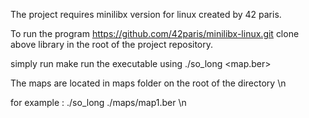 The project requires minilibx version for linux created by 42 paris.


To run the program
https://github.com/42paris/minilibx-linux.git 
clone above library in the root of the project repository.


simply run make 
run the executable using ./so_long <map.ber>

The maps are located in maps folder on the root of the directory \n


for example : ./so_long ./maps/map1.ber \n
